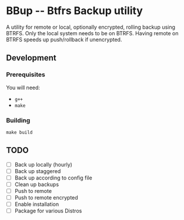 # BBup -- Btfrs Backup utility

A utility for remote or local, optionally encrypted, rolling backup using BTRFS. Only the local system needs to be on BTRFS. Having remote on BTRFS speeds up push/rollback if unencrypted.

## Development
### Prerequisites
You will need:
- `g++`
- `make`

### Building
```shell
make build
```


## TODO

- [ ] Back up locally (hourly)
- [ ] Back up staggered
- [ ] Back up according to config file
- [ ] Clean up backups
- [ ] Push to remote
- [ ] Push to remote encrypted
- [ ] Enable installation
- [ ] Package for various Distros

